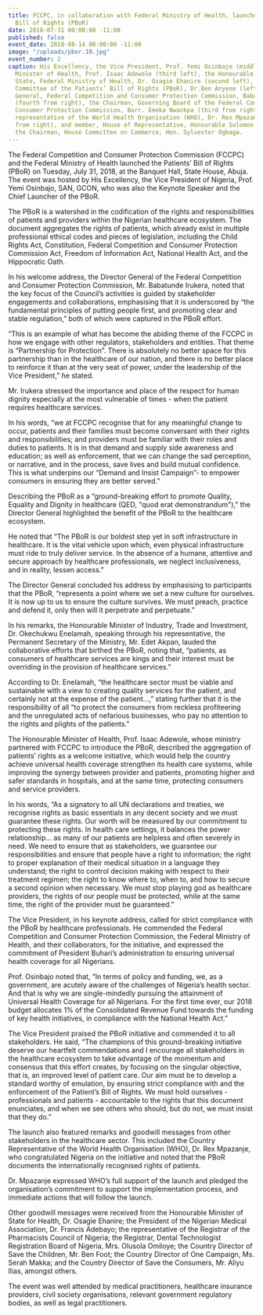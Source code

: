 ```yaml
---
title: FCCPC, in collaboration with Federal Ministry of Health, launches Patients’
  Bill of Rights (PBoR)
date: 2018-07-31 00:00:00 -11:00
published: false
event_date: 2018-08-14 00:00:00 -11:00
image: "/uploads/pbor.10.jpg"
event_number: 2
caption: His Excellency, the Vice President, Prof. Yemi Osinbajo (middle), the Honourable
  Minister of Health, Prof. Isaac Adewole (third left), the Honourable Minister of
  State, Federal Ministry of Health, Dr. Osagie Ehanire (second left), Chairman, Technical
  Committee of the Patients’ Bill of Rights (PBoR), Dr.Ben Anyene (left), the Director
  General, Federal Competition and Consumer Protection Commission, Babatunde Irukera
  (fourth from right), the Chairman, Governing Board of the Federal Competition and
  Consumer Protection Commission, Barr. Emeka Nwankpa (third from right), the country
  representative of the World Health Organisation (WHO), Dr. Rex Mpazanje (second
  from right), and member, House of Representative, Honourable Solomon Maren, representing
  the Chairman, House Committee on Commerce, Hon. Sylvester Ogbaga.
---
```


The Federal Competition and Consumer Protection Commission (FCCPC) and the Federal Ministry of Health launched the Patients’ Bill of Rights (PBoR) on Tuesday, July 31, 2018, at the Banquet Hall, State House, Abuja. The event was hosted by His Excellency, the Vice President of Nigeria, Prof. Yemi Osinbajo, SAN, GCON, who was also the Keynote Speaker and the Chief Launcher of the PBoR. 

The PBoR is a watershed in the codification of the rights and responsibilities of patients and providers within the Nigerian healthcare ecosystem. The document aggregates the rights of patients, which already exist in multiple professional ethical codes and pieces of legislation, including the Child Rights Act, Constitution, Federal Competition and Consumer Protection Commission Act, Freedom of Information Act, National Health Act, and the Hippocratic Oath.

In his welcome address, the Director General of the Federal Competition and Consumer Protection Commission, Mr. Babatunde Irukera, noted that the key focus of the Council’s activities is guided by stakeholder engagements and collaborations, emphasising that it is underscored by “the fundamental principles of putting people first, and promoting clear and stable regulation,” both of which were captured in the PBoR effort. 

“This is an example of what has become the abiding theme of the FCCPC in how we engage with other regulators, stakeholders and entities. That theme is “Partnership for Protection”. There is absolutely no better space for this partnership than in the healthcare of our nation, and there is no better place to reinforce it than at the very seat of power, under the leadership of the Vice President,” he stated. 

Mr. Irukera stressed the importance and place of the respect for human dignity especially at the most vulnerable of times - when the patient requires healthcare services. 

In his words, “we at FCCPC recognise that for any meaningful change to occur, patients and their families must become conversant with their rights and responsibilities; and providers must be familiar with their roles and duties to patients.  It is in that demand and supply side awareness and education; as well as enforcement, that we can change the sad perception, or narrative, and in the process, save lives and build mutual confidence.  This is what underpins our “Demand and Insist Campaign”- to empower consumers in ensuring they are better served.”     

Describing the PBoR as a “ground-breaking effort to promote Quality, Equality and Dignity in healthcare (QED, "quod erat demonstrandum"),” the Director General highlighted the benefit of the PBoR to the healthcare ecosystem. 

He noted that “The PBoR is our boldest step yet in soft infrastructure in healthcare.  It is the vital vehicle upon which, even physical infrastructure must ride to truly deliver service. In the absence of a humane, attentive and secure approach by healthcare professionals, we neglect inclusiveness, and in reality, lessen access.”  

The Director General concluded his address by emphasising to participants that the PBoR, “represents a point where we set a new culture for ourselves. It is now up to us to ensure the culture survives. We must preach, practice and defend it, only then will it perpetrate and perpetuate.”

In his remarks, the Honourable Minister of Industry, Trade and Investment, Dr. Okechukwu Enelamah, speaking through his representative, the Permanent Secretary of the Ministry, Mr. Edet Akpan, lauded the collaborative efforts that birthed the PBoR, noting that, “patients, as consumers of healthcare services are kings and their interest must be overriding in the provision of healthcare services.” 

According to Dr. Enelamah, “the healthcare sector must be viable and sustainable with a view to creating quality services for the patient, and certainly not at the expense of the patient…,” stating further that it is the responsibility of all “to protect the consumers from reckless profiteering and the unregulated acts of nefarious businesses, who pay no attention to the rights and plights of the patients.”

The Honourable Minister of Health, Prof. Isaac Adewole, whose ministry partnered with FCCPC to introduce the PBoR, described the aggregation of patients’ rights as a welcome initiative, which would help the country achieve universal health coverage strengthen its health care systems, while improving the synergy between provider and patients, promoting higher and safer standards in hospitals, and at the same time, protecting consumers and service providers. 

In his words, “As a signatory to all UN declarations and treaties, we recognise rights as basic essentials in any decent society and we must guarantee these rights. Our worth will be measured by our commitment to protecting these rights.  In health care settings, it balances the power relationship… as many of our patients are helpless and often severely in need. We need to ensure that as stakeholders, we guarantee our responsibilities and ensure that people have a right to information; the right to proper explanation of their medical situation in a language they understand; the right to control decision making with respect to their treatment regimen; the right to know where to, when to, and how to secure a second opinion when necessary. We must stop playing god as healthcare providers, the rights of our people must be protected, while at the same time, the right of the provider must be guaranteed.” 

The Vice President, in his keynote address, called for strict compliance with the PBoR by healthcare professionals. He commended the Federal Competition and Consumer Protection Commission, the Federal Ministry of Health, and their collaborators, for the initiative, and expressed the commitment of President Buhari’s administration to ensuring universal health coverage for all Nigerians.  

Prof. Osinbajo noted that, “In terms of policy and funding, we, as a government, are acutely aware of the challenges of Nigeria’s health sector. And that is why we are single-mindedly pursuing the attainment of Universal Health Coverage for all Nigerians. For the first time ever, our 2018 budget allocates 1% of the Consolidated Revenue Fund towards the funding of key health initiatives, in compliance with the National Health Act.”

The Vice President praised the PBoR initiative and commended it to all stakeholders. He said, “The champions of this ground-breaking initiative deserve our heartfelt commendations and I encourage all stakeholders in the healthcare ecosystem to take advantage of the momentum and consensus that this effort creates, by focusing on the singular objective, that is, an improved level of patient care. Our aim must be to develop a standard worthy of emulation, by ensuring strict compliance with and the enforcement of the Patient’s Bill of Rights. We must hold ourselves - professionals and patients - accountable to the rights that this document enunciates, and when we see others who should, but do not, we must insist that they do.” 

The launch also featured remarks and goodwill messages from other stakeholders in the healthcare sector. This included the Country Representative of the World Health Organisation (WHO), Dr. Rex Mpazanje, who congratulated Nigeria on the initiative and noted that the PBoR documents the internationally recognised rights of patients. 

Dr. Mpazanje expressed WHO’s full support of the launch and pledged the organisation’s commitment to support the implementation process, and immediate actions that will follow the launch. 

Other goodwill messages were received from the Honourable Minister of State for Health, Dr. Osagie Ehanire; the President of the Nigerian Medical Association, Dr. Francis Adebayo; the representative of the Registrar of the Pharmacists Council of Nigeria; the Registrar, Dental Technologist Registration Board of Nigeria, Mrs. Olusola Omiloye; the Country Director of Save the Children, Mr. Ben Foot; the Country Director of One Campaign, Ms. Serah Makka; and the Country Director of Save the Consumers, Mr. Aliyu Ilias, amongst others. 

The event was well attended by medical practitioners, healthcare insurance providers, civil society organisations, relevant government regulatory bodies, as well as legal practitioners. 
